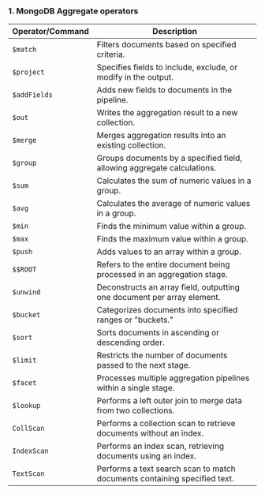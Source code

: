 ### 1. MongoDB Aggregate operators

<table>
  <thead>
    <tr>
      <th>Operator/Command</th>
      <th>Description</th>
    </tr>
  </thead>
  <tbody>
    <tr>
      <td><code>$match</code></td>
      <td>Filters documents based on specified criteria.</td>
    </tr>
    <tr>
      <td><code>$project</code></td>
      <td>Specifies fields to include, exclude, or modify in the output.</td>
    </tr>
    <tr>
      <td><code>$addFields</code></td>
      <td>Adds new fields to documents in the pipeline.</td>
    </tr>
    <tr>
      <td><code>$out</code></td>
      <td>Writes the aggregation result to a new collection.</td>
    </tr>
    <tr>
      <td><code>$merge</code></td>
      <td>Merges aggregation results into an existing collection.</td>
    </tr>
    <tr>
      <td><code>$group</code></td>
      <td>Groups documents by a specified field, allowing aggregate calculations.</td>
    </tr>
    <tr>
      <td><code>$sum</code></td>
      <td>Calculates the sum of numeric values in a group.</td>
    </tr>
    <tr>
      <td><code>$avg</code></td>
      <td>Calculates the average of numeric values in a group.</td>
    </tr>
    <tr>
      <td><code>$min</code></td>
      <td>Finds the minimum value within a group.</td>
    </tr>
    <tr>
      <td><code>$max</code></td>
      <td>Finds the maximum value within a group.</td>
    </tr>
    <tr>
      <td><code>$push</code></td>
      <td>Adds values to an array within a group.</td>
    </tr>
    <tr>
      <td><code>$$ROOT</code></td>
      <td>Refers to the entire document being processed in an aggregation stage.</td>
    </tr>
    <tr>
      <td><code>$unwind</code></td>
      <td>Deconstructs an array field, outputting one document per array element.</td>
    </tr>
    <tr>
      <td><code>$bucket</code></td>
      <td>Categorizes documents into specified ranges or "buckets."</td>
    </tr>
    <tr>
      <td><code>$sort</code></td>
      <td>Sorts documents in ascending or descending order.</td>
    </tr>
    <tr>
      <td><code>$limit</code></td>
      <td>Restricts the number of documents passed to the next stage.</td>
    </tr>
    <tr>
      <td><code>$facet</code></td>
      <td>Processes multiple aggregation pipelines within a single stage.</td>
    </tr>
    <tr>
      <td><code>$lookup</code></td>
      <td>Performs a left outer join to merge data from two collections.</td>
    </tr>
    <tr>
      <td><code>CollScan</code></td>
      <td>Performs a collection scan to retrieve documents without an index.</td>
    </tr>
    <tr>
      <td><code>IndexScan</code></td>
      <td>Performs an index scan, retrieving documents using an index.</td>
    </tr>
    <tr>
      <td><code>TextScan</code></td>
      <td>Performs a text search scan to match documents containing specified text.</td>
    </tr>
  </tbody>
</table>
